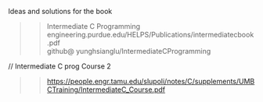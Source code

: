 Ideas and solutions for the book  
>>Intermediate C Programming  
>> engineering.purdue.edu/HELPS/Publications/intermediatecbook.pdf  
>> github@ yunghsianglu/IntermediateCProgramming



// Intermediate C prog Course 2
>> https://people.engr.tamu.edu/slupoli/notes/C/supplements/UMBCTraining/IntermediateC_Course.pdf  
